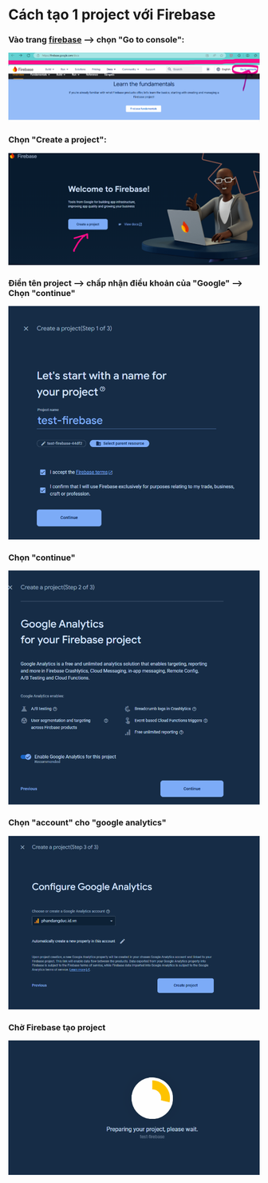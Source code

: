 # Cách tạo 1  project với Firebase

### Vào trang [firebase](https://firebase.google.com/docs) --> chọn "Go to console":

<img src="./file1.png">

### Chọn "Create a project":

<img src="./file2.png">


### Điền tên project --> chấp nhận điều khoản của "Google" --> Chọn "continue"

<img src="./file3.png">

### Chọn "continue"
<img src="./file4.png">

### Chọn "account" cho "google analytics"
<img src="./file5.png">

### Chờ Firebase tạo project

<img src="./file6.png">